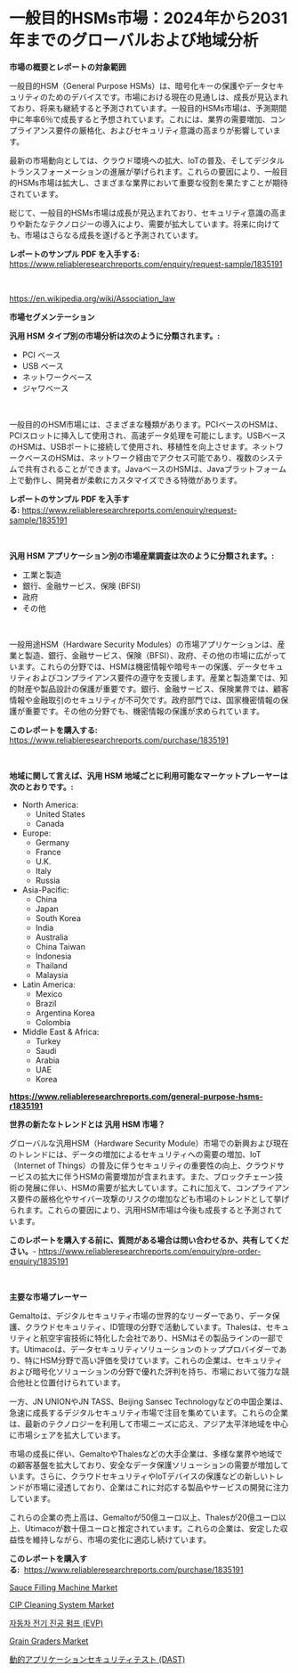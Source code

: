 <p><h1>一般目的HSMs市場：2024年から2031年までのグローバルおよび地域分析</h1></p><p><strong>市場の概要とレポートの対象範囲</strong></p>
<p><p>一般目的HSM（General Purpose HSMs）は、暗号化キーの保護やデータセキュリティのためのデバイスです。市場における現在の見通しは、成長が見込まれており、将来も継続すると予測されています。一般目的HSMs市場は、予測期間中に年率6％で成長すると予想されています。これには、業界の需要増加、コンプライアンス要件の厳格化、およびセキュリティ意識の高まりが影響しています。</p><p>最新の市場動向としては、クラウド環境への拡大、IoTの普及、そしてデジタルトランスフォーメーションの進展が挙げられます。これらの要因により、一般目的HSMs市場は拡大し、さまざまな業界において重要な役割を果たすことが期待されています。</p><p>総じて、一般目的HSMs市場は成長が見込まれており、セキュリティ意識の高まりや新たなテクノロジーの導入により、需要が拡大しています。将来に向けても、市場はさらなる成長を遂げると予測されています。</p></p>
<p><strong>レポートのサンプル PDF を入手する:</strong> <a href="https://www.reliableresearchreports.com/enquiry/request-sample/1835191">https://www.reliableresearchreports.com/enquiry/request-sample/1835191</a></p>
<p>&nbsp;</p>
<p><a href="https://en.wikipedia.org/wiki/Association_law">https://en.wikipedia.org/wiki/Association_law</a></p>
<p><strong>市場セグメンテーション</strong></p>
<p><strong>汎用 HSM タイプ別の市場分析は次のように分類されます。:</strong></p>
<p><ul><li>PCI ベース</li><li>USB ベース</li><li>ネットワークベース</li><li>ジャワベース</li></ul></p>
<p>&nbsp;</p>
<p><p>一般目的のHSM市場には、さまざまな種類があります。PCIベースのHSMは、PCIスロットに挿入して使用され、高速データ処理を可能にします。USBベースのHSMは、USBポートに接続して使用され、移植性を向上させます。ネットワークベースのHSMは、ネットワーク経由でアクセス可能であり、複数のシステムで共有されることができます。JavaベースのHSMは、Javaプラットフォーム上で動作し、開発者が柔軟にカスタマイズできる特徴があります。</p></p>
<p><strong>レポートのサンプル PDF を入手する:</strong>&nbsp;<a href="https://www.reliableresearchreports.com/enquiry/request-sample/1835191">https://www.reliableresearchreports.com/enquiry/request-sample/1835191</a></p>
<p>&nbsp;</p>
<p><strong> 汎用 HSM アプリケーション別の市場産業調査は次のように分類されます。:</strong></p>
<p><ul><li>工業と製造</li><li>銀行、金融サービス、保険 (BFSI)</li><li>政府</li><li>その他</li></ul></p>
<p>&nbsp;</p>
<p><p>一般用途HSM（Hardware Security Modules）の市場アプリケーションは、産業と製造、銀行、金融サービス、保険（BFSI）、政府、その他の市場に広がっています。これらの分野では、HSMは機密情報や暗号キーの保護、データセキュリティおよびコンプライアンス要件の遵守を支援します。産業と製造業では、知的財産や製品設計の保護が重要です。銀行、金融サービス、保険業界では、顧客情報や金融取引のセキュリティが不可欠です。政府部門では、国家機密情報の保護が重要です。その他の分野でも、機密情報の保護が求められています。</p></p>
<p><strong>このレポートを購入する:</strong>&nbsp; <a href="https://www.reliableresearchreports.com/purchase/1835191">https://www.reliableresearchreports.com/purchase/1835191</a></p>
<p>&nbsp;</p>
<p><strong>地域に関して言えば、汎用 HSM 地域ごとに利用可能なマーケットプレーヤーは次のとおりです。:</strong></p>
<p><ul>
    <li>
        North America:
        <ul>
            <li>United States</li>
            <li>Canada</li>
        </ul>
    </li>
    <li>
        Europe:
        <ul>
            <li>Germany</li>
            <li>France</li>
            <li>U.K.</li>
            <li>Italy</li>
            <li>Russia</li>
        </ul>
    </li>
    <li>
        Asia-Pacific:
        <ul>
            <li>China</li>
            <li>Japan</li>
            <li>South Korea</li>
            <li>India</li>
            <li>Australia</li>
            <li>China Taiwan</li>
            <li>Indonesia</li>
            <li>Thailand</li>
            <li>Malaysia</li>
        </ul>
    </li>
    <li>
        Latin America:
        <ul>
            <li>Mexico</li>
            <li>Brazil</li>
            <li>Argentina Korea</li>
            <li>Colombia</li>
        </ul>
    </li>
    <li>
        Middle East & Africa:
        <ul>
            <li>Turkey</li>
            <li>Saudi</li>
            <li>Arabia</li>
            <li>UAE</li>
            <li>Korea</li>
        </ul>
    </li>
    </ul></p>
<p><strong><a href="https://www.reliableresearchreports.com/general-purpose-hsms-r1835191">https://www.reliableresearchreports.com/general-purpose-hsms-r1835191</a></strong>&nbsp;</p>
<p><strong>世界の新たなトレンドとは 汎用 HSM 市場？</strong></p>
<p><p>グローバルな汎用HSM（Hardware Security Module）市場での新興および現在のトレンドには、データの増加によるセキュリティへの需要の増加、IoT（Internet of Things）の普及に伴うセキュリティの重要性の向上、クラウドサービスの拡大に伴うHSMの需要増加が含まれます。また、ブロックチェーン技術の発展に伴い、HSMの需要が拡大しています。これに加えて、コンプライアンス要件の厳格化やサイバー攻撃のリスクの増加なども市場のトレンドとして挙げられます。これらの要因により、汎用HSM市場は今後も成長すると予測されています。</p></p>
<p><strong>このレポートを購入する前に、質問がある場合は問い合わせるか、共有してください。</strong>- <a href="https://www.reliableresearchreports.com/enquiry/pre-order-enquiry/1835191">https://www.reliableresearchreports.com/enquiry/pre-order-enquiry/1835191</a></p>
<p>&nbsp;</p>
<p><strong>主要な市場プレーヤー</strong></p>
<p><p>Gemaltoは、デジタルセキュリティ市場の世界的なリーダーであり、データ保護、クラウドセキュリティ、ID管理の分野で活動しています。Thalesは、セキュリティと航空宇宙技術に特化した会社であり、HSMはその製品ラインの一部です。Utimacoは、データセキュリティソリューションのトッププロバイダーであり、特にHSM分野で高い評価を受けています。これらの企業は、セキュリティおよび暗号化ソリューションの分野で優れた評判を持ち、市場において強力な競合他社と位置付けられています。</p><p>一方、JN UNIONやJN TASS、Beijing Sansec Technologyなどの中国企業は、急速に成長するデジタルセキュリティ市場で注目を集めています。これらの企業は、最新のテクノロジーを利用して市場ニーズに応え、アジア太平洋地域を中心に市場シェアを拡大しています。</p><p>市場の成長に伴い、GemaltoやThalesなどの大手企業は、多様な業界や地域での顧客基盤を拡大しており、安全なデータ保護ソリューションの需要が増加しています。さらに、クラウドセキュリティやIoTデバイスの保護などの新しいトレンドが市場に浸透しており、企業はこれに対応する製品やサービスの開発に注力しています。</p><p>これらの企業の売上高は、Gemaltoが50億ユーロ以上、Thalesが20億ユーロ以上、Utimacoが数十億ユーロと推定されています。これらの企業は、安定した収益性を維持しながら、市場の変化に適応し続けています。</p></p>
<p><strong>このレポートを購入する:</strong>&nbsp;&nbsp;<a href="https://www.reliableresearchreports.com/purchase/1835191">https://www.reliableresearchreports.com/purchase/1835191</a></p>
<p><p><a href="https://github.com/syaifulanwaramsyori/Market-Research-Report-List-1/blob/main/sauce-filling-machine-market.md">Sauce Filling Machine Market</a></p><p><a href="https://github.com/vregtldg37/Market-Research-Report-List-1/blob/main/cip-cleaning-system-market.md">CIP Cleaning System Market</a></p><p><a href="https://github.com/nigaleamar09/Market-Research-Report-List-1/blob/main/9925233172414.md">자동차 전기 진공 펌프 (EVP)</a></p><p><a href="https://issuu.com/reportprime-2/docs/grain-graders-market-size-2030.pptx">Grain Graders Market</a></p><p><a href="https://github.com/roulaayoub-saad/Market-Research-Report-List-2/blob/main/1515873160426.md">動的アプリケーションセキュリティテスト (DAST)</a></p></p>